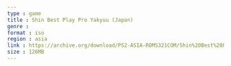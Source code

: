 ```yaml
---
type : game
title : Shin Best Play Pro Yakyuu (Japan)
genre : 
format : iso
region : asia
link : https://archive.org/download/PS2-ASIA-ROMS321COM/Shin%20Best%20Play%20Pro%20Yakyuu%20%28Japan%29.7z
size : 126MB
---
```

